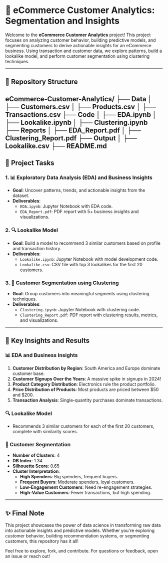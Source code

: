 # 🚀 eCommerce Customer Analytics: Segmentation and Insights  

Welcome to the **eCommerce Customer Analytics** project! This project focuses on analyzing customer behavior, building predictive models, and segmenting customers to derive actionable insights for an eCommerce business. Using transaction and customer data, we explore patterns, build a lookalike model, and perform customer segmentation using clustering techniques.  

---

## 📂 Repository Structure  
eCommerce-Customer-Analytics/
├── Data
│   ├── Customers.csv
│   ├── Products.csv
│   ├── Transactions.csv
├── Code
│   ├── EDA.ipynb
│   ├── Lookalike.ipynb
│   ├── Clustering.ipynb
├── Reports
│   ├── EDA_Report.pdf
│   ├── Clustering_Report.pdf
├── Output
│   ├── Lookalike.csv
├── README.md
---

## 🎯 Project Tasks  

### 1. 📊 Exploratory Data Analysis (EDA) and Business Insights  
- **Goal**: Uncover patterns, trends, and actionable insights from the dataset.  
- **Deliverables**:  
  - `EDA.ipynb`: Jupyter Notebook with EDA code.  
  - `EDA_Report.pdf`: PDF report with 5+ business insights and visualizations.  

### 2. 🔍 Lookalike Model  
- **Goal**: Build a model to recommend 3 similar customers based on profile and transaction history.  
- **Deliverables**:  
  - `Lookalike.ipynb`: Jupyter Notebook with model development code.  
  - `Lookalike.csv`: CSV file with top 3 lookalikes for the first 20 customers.  

### 3. 🎯 Customer Segmentation using Clustering  
- **Goal**: Group customers into meaningful segments using clustering techniques.  
- **Deliverables**:  
  - `Clustering.ipynb`: Jupyter Notebook with clustering code.  
  - `Clustering_Report.pdf`: PDF report with clustering results, metrics, and visualizations.  

---

## 🌟 Key Insights and Results  

### 📊 EDA and Business Insights  
1. **Customer Distribution by Region**: South America and Europe dominate customer base.  
2. **Customer Signups Over the Years**: A massive spike in signups in 2024!  
3. **Product Category Distribution**: Electronics rule the product portfolio.  
4. **Price Distribution of Products**: Most products are priced between $50 and $200.  
5. **Transaction Analysis**: Single-quantity purchases dominate transactions.  

### 🔍 Lookalike Model  
- Recommends 3 similar customers for each of the first 20 customers, complete with similarity scores.  

### 🎯 Customer Segmentation  
- **Number of Clusters**: 4  
- **DB Index**: 1.34  
- **Silhouette Score**: 0.65  
- **Cluster Interpretation**:  
  - **High Spenders**: Big spenders, frequent buyers.  
  - **Frequent Buyers**: Moderate spenders, loyal customers.  
  - **Low-Engagement Customers**: Need re-engagement strategies.  
  - **High-Value Customers**: Fewer transactions, but high spending.  

---

## ✨ Final Note  
This project showcases the power of data science in transforming raw data into actionable insights and predictive models. Whether you're exploring customer behavior, building recommendation systems, or segmenting customers, this repository has it all!  

Feel free to explore, fork, and contribute. For questions or feedback, open an issue or reach out!  
